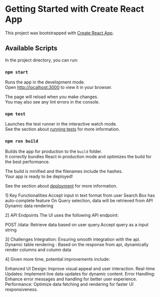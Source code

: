 # Getting Started with Create React App

This project was bootstrapped with [Create React App](https://github.com/facebook/create-react-app).

## Available Scripts

In the project directory, you can run:

### `npm start`

Runs the app in the development mode.\
Open [http://localhost:3000](http://localhost:3000) to view it in your browser.

The page will reload when you make changes.\
You may also see any lint errors in the console.

### `npm test`

Launches the test runner in the interactive watch mode.\
See the section about [running tests](https://facebook.github.io/create-react-app/docs/running-tests) for more information.

### `npm run build`

Builds the app for production to the `build` folder.\
It correctly bundles React in production mode and optimizes the build for the best performance.

The build is minified and the filenames include the hashes.\
Your app is ready to be deployed!

See the section about [deployment](https://facebook.github.io/create-react-app/docs/deployment) for more information.

1] Key Functionalities
Accept input in text format from user
Search Box has auto-complete feature
On Query selection, data will be retrieved from API
Dynamic data rendering

2] API Endpoints
The UI uses the following API endpoint:

POST /data: Retrieve data based on user query.Accept query as a input string

3] Challenges
Integration: Ensuring smooth integration with the api.
Dynamic table rendering : Based on the response from api, dynamically render columns and column data

4] Given more time, potential improvements include:

Enhanced UI Design: Improve visual appeal and user interaction.
Real-time Updates: Implement live data updates for dynamic content.
Error Handling: Enhance error messages and handling for better user experience.
Performance: Optimize data fetching and rendering for faster UI responsiveness.



